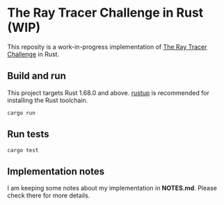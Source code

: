 # The Ray Tracer Challenge in Rust (WIP)

This reposity is a work-in-progress implementation of [The Ray Tracer Challenge](http://raytracerchallenge.com/)
in Rust. 

## Build and run

This project targets Rust 1.68.0 and above. [rustup](https://rustup.rs/) is recommended for installing the Rust toolchain.

```
cargo run
```

## Run tests

```
cargo test
```

## Implementation notes

I am keeping some notes about my implementation in **NOTES.md**. Please check there for more details.